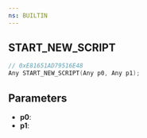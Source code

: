 ```yaml
---
ns: BUILTIN
---
```

## START_NEW_SCRIPT

```c
// 0xE81651AD79516E48
Any START_NEW_SCRIPT(Any p0, Any p1);
```

## Parameters
* **p0**:
* **p1**:
